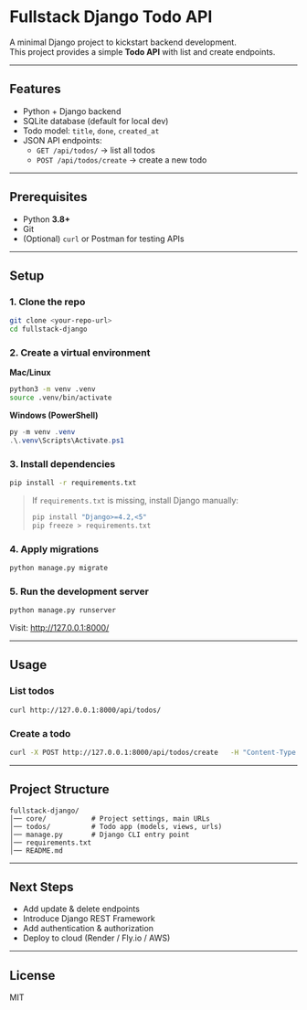 # Fullstack Django Todo API

A minimal Django project to kickstart backend development.\
This project provides a simple **Todo API** with list and create
endpoints.

------------------------------------------------------------------------

## Features

-   Python + Django backend
-   SQLite database (default for local dev)
-   Todo model: `title`, `done`, `created_at`
-   JSON API endpoints:
    -   `GET /api/todos/` → list all todos
    -   `POST /api/todos/create` → create a new todo

------------------------------------------------------------------------

## Prerequisites

-   Python **3.8+**
-   Git
-   (Optional) `curl` or Postman for testing APIs

------------------------------------------------------------------------

## Setup

### 1. Clone the repo

``` bash
git clone <your-repo-url>
cd fullstack-django
```

### 2. Create a virtual environment

**Mac/Linux**

``` bash
python3 -m venv .venv
source .venv/bin/activate
```

**Windows (PowerShell)**

``` powershell
py -m venv .venv
.\.venv\Scripts\Activate.ps1
```

### 3. Install dependencies

``` bash
pip install -r requirements.txt
```

> If `requirements.txt` is missing, install Django manually:
>
> ``` bash
> pip install "Django>=4.2,<5"
> pip freeze > requirements.txt
> ```

### 4. Apply migrations

``` bash
python manage.py migrate
```

### 5. Run the development server

``` bash
python manage.py runserver
```

Visit: <http://127.0.0.1:8000/>

------------------------------------------------------------------------

## Usage

### List todos

``` bash
curl http://127.0.0.1:8000/api/todos/
```

### Create a todo

``` bash
curl -X POST http://127.0.0.1:8000/api/todos/create   -H "Content-Type: application/json"   -d '{"title":"first task"}'
```

------------------------------------------------------------------------

## Project Structure

    fullstack-django/
    │── core/           # Project settings, main URLs
    │── todos/          # Todo app (models, views, urls)
    │── manage.py       # Django CLI entry point
    │── requirements.txt
    │── README.md

------------------------------------------------------------------------

## Next Steps

-   Add update & delete endpoints
-   Introduce Django REST Framework
-   Add authentication & authorization
-   Deploy to cloud (Render / Fly.io / AWS)

------------------------------------------------------------------------

## License

MIT
